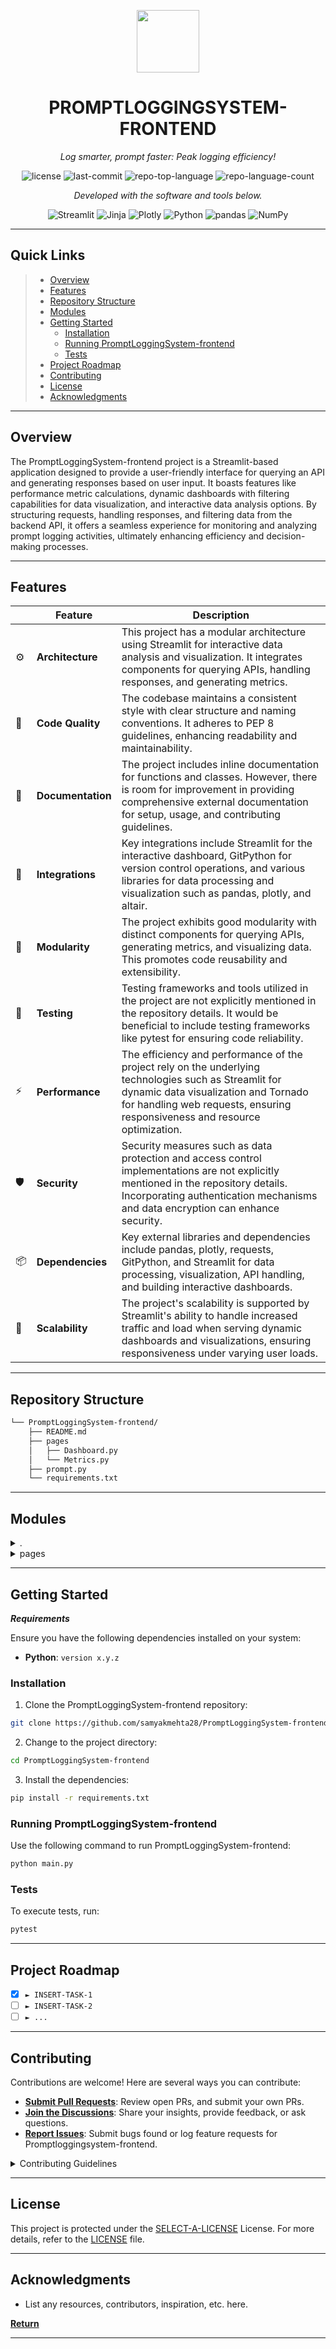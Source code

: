 <p align="center">
  <img src="https://cdn-icons-png.flaticon.com/512/6295/6295417.png" width="100" />
</p>
<p align="center">
    <h1 align="center">PROMPTLOGGINGSYSTEM-FRONTEND</h1>
</p>
<p align="center">
    <em>Log smarter, prompt faster: Peak logging efficiency!</em>
</p>
<p align="center">
	<img src="https://img.shields.io/github/license/samyakmehta28/PromptLoggingSystem-frontend?style=flat&color=0080ff" alt="license">
	<img src="https://img.shields.io/github/last-commit/samyakmehta28/PromptLoggingSystem-frontend?style=flat&logo=git&logoColor=white&color=0080ff" alt="last-commit">
	<img src="https://img.shields.io/github/languages/top/samyakmehta28/PromptLoggingSystem-frontend?style=flat&color=0080ff" alt="repo-top-language">
	<img src="https://img.shields.io/github/languages/count/samyakmehta28/PromptLoggingSystem-frontend?style=flat&color=0080ff" alt="repo-language-count">
<p>
<p align="center">
		<em>Developed with the software and tools below.</em>
</p>
<p align="center">
	<img src="https://img.shields.io/badge/Streamlit-FF4B4B.svg?style=flat&logo=Streamlit&logoColor=white" alt="Streamlit">
	<img src="https://img.shields.io/badge/Jinja-B41717.svg?style=flat&logo=Jinja&logoColor=white" alt="Jinja">
	<img src="https://img.shields.io/badge/Plotly-3F4F75.svg?style=flat&logo=Plotly&logoColor=white" alt="Plotly">
	<img src="https://img.shields.io/badge/Python-3776AB.svg?style=flat&logo=Python&logoColor=white" alt="Python">
	<img src="https://img.shields.io/badge/pandas-150458.svg?style=flat&logo=pandas&logoColor=white" alt="pandas">
	<img src="https://img.shields.io/badge/NumPy-013243.svg?style=flat&logo=NumPy&logoColor=white" alt="NumPy">
</p>
<hr>

##  Quick Links

> - [ Overview](#-overview)
> - [ Features](#-features)
> - [ Repository Structure](#-repository-structure)
> - [ Modules](#-modules)
> - [ Getting Started](#-getting-started)
>   - [ Installation](#-installation)
>   - [ Running PromptLoggingSystem-frontend](#-running-PromptLoggingSystem-frontend)
>   - [ Tests](#-tests)
> - [ Project Roadmap](#-project-roadmap)
> - [ Contributing](#-contributing)
> - [ License](#-license)
> - [ Acknowledgments](#-acknowledgments)

---

##  Overview

The PromptLoggingSystem-frontend project is a Streamlit-based application designed to provide a user-friendly interface for querying an API and generating responses based on user input. It boasts features like performance metric calculations, dynamic dashboards with filtering capabilities for data visualization, and interactive data analysis options. By structuring requests, handling responses, and filtering data from the backend API, it offers a seamless experience for monitoring and analyzing prompt logging activities, ultimately enhancing efficiency and decision-making processes.

---

##  Features

|    |   Feature         | Description |
|----|-------------------|---------------------------------------------------------------|
| ⚙️  | **Architecture**  | This project has a modular architecture using Streamlit for interactive data analysis and visualization. It integrates components for querying APIs, handling responses, and generating metrics. |
| 🔩 | **Code Quality**  | The codebase maintains a consistent style with clear structure and naming conventions. It adheres to PEP 8 guidelines, enhancing readability and maintainability. |
| 📄 | **Documentation** | The project includes inline documentation for functions and classes. However, there is room for improvement in providing comprehensive external documentation for setup, usage, and contributing guidelines. |
| 🔌 | **Integrations**  | Key integrations include Streamlit for the interactive dashboard, GitPython for version control operations, and various libraries for data processing and visualization such as pandas, plotly, and altair. |
| 🧩 | **Modularity**    | The project exhibits good modularity with distinct components for querying APIs, generating metrics, and visualizing data. This promotes code reusability and extensibility. |
| 🧪 | **Testing**       | Testing frameworks and tools utilized in the project are not explicitly mentioned in the repository details. It would be beneficial to include testing frameworks like pytest for ensuring code reliability. |
| ⚡️  | **Performance**   | The efficiency and performance of the project rely on the underlying technologies such as Streamlit for dynamic data visualization and Tornado for handling web requests, ensuring responsiveness and resource optimization. |
| 🛡️ | **Security**      | Security measures such as data protection and access control implementations are not explicitly mentioned in the repository details. Incorporating authentication mechanisms and data encryption can enhance security. |
| 📦 | **Dependencies**  | Key external libraries and dependencies include pandas, plotly, requests, GitPython, and Streamlit for data processing, visualization, API handling, and building interactive dashboards. |
| 🚀 | **Scalability**   | The project's scalability is supported by Streamlit's ability to handle increased traffic and load when serving dynamic dashboards and visualizations, ensuring responsiveness under varying user loads. |


---

##  Repository Structure

```sh
└── PromptLoggingSystem-frontend/
    ├── README.md
    ├── pages
    │   ├── Dashboard.py
    │   └── Metrics.py
    ├── prompt.py
    └── requirements.txt
```

---

##  Modules

<details closed><summary>.</summary>

| File                                                                                                           | Summary                                                                                                                                                                                      |
| ---                                                                                                            | ---                                                                                                                                                                                          |
| [prompt.py](https://github.com/samyakmehta28/PromptLoggingSystem-frontend/blob/master/prompt.py)               | The code in prompt.py enables querying an API for response generation based on user input. It structures requests and handles responses within the Streamlit app for the Response Generator. |
| [requirements.txt](https://github.com/samyakmehta28/PromptLoggingSystem-frontend/blob/master/requirements.txt) | Code snippet in `Metrics.py` calculates and displays performance metrics for the logging system dashboard in `PromptLoggingSystem-frontend`.                                                 |

</details>

<details closed><summary>pages</summary>

| File                                                                                                         | Summary                                                                                                                                                                                                                                               |
| ---                                                                                                          | ---                                                                                                                                                                                                                                                   |
| [Metrics.py](https://github.com/samyakmehta28/PromptLoggingSystem-frontend/blob/master/pages/Metrics.py)     | Summary: `Metrics.py` in PromptLoggingSystem-frontend retrieves and filters data from the backend API, generating metrics like total tokens and requests per second for a dynamic Streamlit dashboard.                                                |
| [Dashboard.py](https://github.com/samyakmehta28/PromptLoggingSystem-frontend/blob/master/pages/Dashboard.py) | Dashboard Filtering & Data Visualization**Dashboard.py file queries and filters backend API data for prompt logging system. Provides interactive data analysis using Streamlit with filtering options for time, environment, model, status, and user. |

</details>

---

##  Getting Started

***Requirements***

Ensure you have the following dependencies installed on your system:

* **Python**: `version x.y.z`

###  Installation

1. Clone the PromptLoggingSystem-frontend repository:

```sh
git clone https://github.com/samyakmehta28/PromptLoggingSystem-frontend
```

2. Change to the project directory:

```sh
cd PromptLoggingSystem-frontend
```

3. Install the dependencies:

```sh
pip install -r requirements.txt
```

###  Running PromptLoggingSystem-frontend

Use the following command to run PromptLoggingSystem-frontend:

```sh
python main.py
```

###  Tests

To execute tests, run:

```sh
pytest
```

---

##  Project Roadmap

- [X] `► INSERT-TASK-1`
- [ ] `► INSERT-TASK-2`
- [ ] `► ...`

---

##  Contributing

Contributions are welcome! Here are several ways you can contribute:

- **[Submit Pull Requests](https://github.com/samyakmehta28/PromptLoggingSystem-frontend/blob/main/CONTRIBUTING.md)**: Review open PRs, and submit your own PRs.
- **[Join the Discussions](https://github.com/samyakmehta28/PromptLoggingSystem-frontend/discussions)**: Share your insights, provide feedback, or ask questions.
- **[Report Issues](https://github.com/samyakmehta28/PromptLoggingSystem-frontend/issues)**: Submit bugs found or log feature requests for Promptloggingsystem-frontend.

<details closed>
    <summary>Contributing Guidelines</summary>

1. **Fork the Repository**: Start by forking the project repository to your GitHub account.
2. **Clone Locally**: Clone the forked repository to your local machine using a Git client.
   ```sh
   git clone https://github.com/samyakmehta28/PromptLoggingSystem-frontend
   ```
3. **Create a New Branch**: Always work on a new branch, giving it a descriptive name.
   ```sh
   git checkout -b new-feature-x
   ```
4. **Make Your Changes**: Develop and test your changes locally.
5. **Commit Your Changes**: Commit with a clear message describing your updates.
   ```sh
   git commit -m 'Implemented new feature x.'
   ```
6. **Push to GitHub**: Push the changes to your forked repository.
   ```sh
   git push origin new-feature-x
   ```
7. **Submit a Pull Request**: Create a PR against the original project repository. Clearly describe the changes and their motivations.

Once your PR is reviewed and approved, it will be merged into the main branch.

</details>

---

##  License

This project is protected under the [SELECT-A-LICENSE](https://choosealicense.com/licenses) License. For more details, refer to the [LICENSE](https://choosealicense.com/licenses/) file.

---

##  Acknowledgments

- List any resources, contributors, inspiration, etc. here.

[**Return**](#-quick-links)

---
